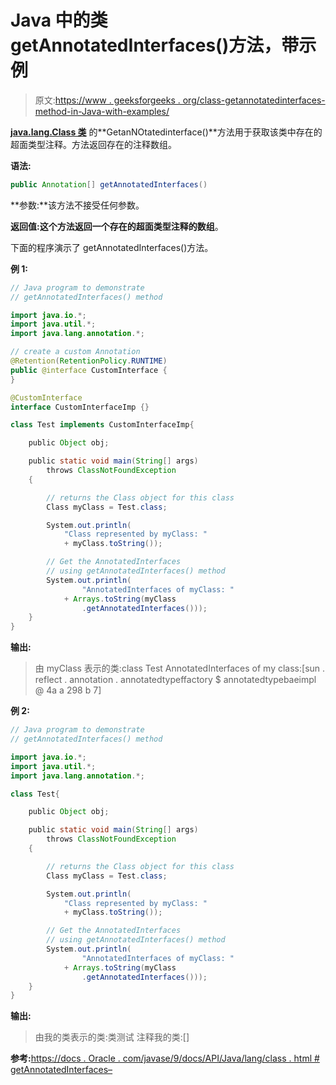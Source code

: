 # Java 中的类 getAnnotatedInterfaces()方法，带示例

> 原文:[https://www . geeksforgeeks . org/class-getannotatedinterfaces-method-in-Java-with-examples/](https://www.geeksforgeeks.org/class-getannotatedinterfaces-method-in-java-with-examples/)

**[java.lang.Class 类](https://www.geeksforgeeks.org/java-lang-class-class-java-set-1/)** 的**GetanNOtatedinterface()**方法用于获取该类中存在的超面类型注释。方法返回存在的注释数组。

**语法:**

```java
public Annotation[] getAnnotatedInterfaces()

```

**参数:**该方法不接受任何参数。

**返回值:**这个方法返回**一个存在的超面类型注释的数组**。

下面的程序演示了 getAnnotatedInterfaces()方法。

**例 1:**

```java
// Java program to demonstrate
// getAnnotatedInterfaces() method

import java.io.*;
import java.util.*;
import java.lang.annotation.*;

// create a custom Annotation
@Retention(RetentionPolicy.RUNTIME)
public @interface CustomInterface {
}

@CustomInterface
interface CustomInterfaceImp {}

class Test implements CustomInterfaceImp{

    public Object obj;

    public static void main(String[] args)
        throws ClassNotFoundException
    {

        // returns the Class object for this class
        Class myClass = Test.class;

        System.out.println(
            "Class represented by myClass: "
            + myClass.toString());

        // Get the AnnotatedInterfaces 
        // using getAnnotatedInterfaces() method
        System.out.println(
                "AnnotatedInterfaces of myClass: "
            + Arrays.toString(myClass
                .getAnnotatedInterfaces()));
    }
}
```

**输出:**

> 由 myClass 表示的类:class Test
> AnnotatedInterfaces of my class:[sun . reflect . annotation . annotatedtypeffactory $ annotatedtypebaeimpl @ 4a a 298 b 7]

**例 2:**

```java
// Java program to demonstrate
// getAnnotatedInterfaces() method

import java.io.*;
import java.util.*;
import java.lang.annotation.*;

class Test{

    public Object obj;

    public static void main(String[] args)
        throws ClassNotFoundException
    {

        // returns the Class object for this class
        Class myClass = Test.class;

        System.out.println(
            "Class represented by myClass: "
            + myClass.toString());

        // Get the AnnotatedInterfaces
        // using getAnnotatedInterfaces() method
        System.out.println(
                "AnnotatedInterfaces of myClass: "
            + Arrays.toString(myClass
                .getAnnotatedInterfaces()));
    }
}
```

**输出:**

> 由我的类表示的类:类测试
> 注释我的类:[]

**参考:**[https://docs . Oracle . com/javase/9/docs/API/Java/lang/class . html # getAnnotatedInterfaces–](https://docs.oracle.com/javase/9/docs/api/java/lang/Class.html#getAnnotatedInterfaces--)